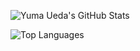 ![Yuma Ueda's GitHub Stats](https://github-readme-stats.vercel.app/api?username=yumaueda&show_icons=true&theme=tokyonight)

![Top Languages](https://github-readme-stats.vercel.app/api/top-langs/?username=yumaueda&theme=tokyonight)
